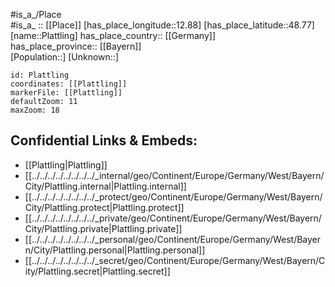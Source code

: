 ﻿---
location: [48.77,12.88] 
mapzoom: [7,12] 
mapmarker: city 
type: City
tags:
- geo/City


SpocWebEntityId: 33403
isDeleted: false
confidential: public

---
#is_a_/Place  
#is_a_ :: [[Place]] 
[has_place_longitude::12.88] 
[has_place_latitude::48.77] 
[name::Plattling] 
has_place_country:: [[Germany]]  
has_place_province:: [[Bayern]]  
[Population::] 
[Unknown::] 


```leaflet
id: Plattling
coordinates: [[Plattling]] 
markerFile: [[Plattling]] 
defaultZoom: 11 
maxZoom: 18
```


## Confidential Links & Embeds: 
- [[Plattling|Plattling]]  
- [[../../../../../../../../_internal/geo/Continent/Europe/Germany/West/Bayern/City/Plattling.internal|Plattling.internal]] 
- [[../../../../../../../../_protect/geo/Continent/Europe/Germany/West/Bayern/City/Plattling.protect|Plattling.protect]] 
- [[../../../../../../../../_private/geo/Continent/Europe/Germany/West/Bayern/City/Plattling.private|Plattling.private]] 
- [[../../../../../../../../_personal/geo/Continent/Europe/Germany/West/Bayern/City/Plattling.personal|Plattling.personal]] 
- [[../../../../../../../../_secret/geo/Continent/Europe/Germany/West/Bayern/City/Plattling.secret|Plattling.secret]] 
